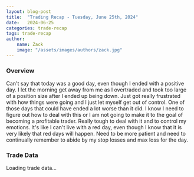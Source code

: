 ```yaml
---
layout: blog-post
title:  "Trading Recap - Tuesday, June 25th, 2024"
date:   2024-06-25
categories: trade-recap
tags: trade-recap
author:
    name: Zack
    image: "/assets/images/authors/zack.jpg"
---
```


### Overview
Can't say that today was a good day, even though I ended with a positive day. I let the morning get away from me as I overtraded and took too large of a position size after I ended up being down. Just got really frustrated with how things were going and I just let myself get out of control. One of those days that could have ended a lot worse than it did. I know I need to figure out how to deal with this or I am not going to make it to the goal of becoming a profitable trader. Really tough to deal with it and to control my emotions. It's like I can't live with a red day, even though I know that it is very likely that red days will happen. Need to be more patient and need to continually remember to abide by my stop losses and max loss for the day. 


### Trade Data

<div class="trade-table-container">
<div id="trade-table-placeholder">Loading trade data...</div>

<script>
  document.addEventListener("DOMContentLoaded", function() {
    const tradeDate = "2024-06-25";  // Replace with the date of the trades you want to display
    const apiEndpoint = "https://x6vqzeow7a.execute-api.us-east-1.amazonaws.com/default/get-trade-recaps";
    fetchTradeData(tradeDate, 'trade-table-placeholder', apiEndpoint);
  });
</script>


</div>